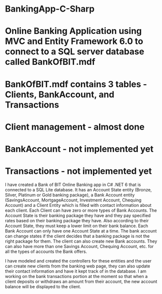 # BankingApp-C-Sharp
# Online Banking Application using MVC and Entity Framework 6.0 to connect to a SQL server database called BankOfBIT.mdf
# BankOfBIT.mdf contains 3 tables - Clients, BankAccount, and Transactions
# Client management - almost done
# BankAccount - not implemented yet
# Transactions - not implemented yet

I have created a Bank of BIT Online Banking app in C# .NET 6 that is connected to a SQL Lite database. It has an Account State entity (Bronze, Silver, Platinum or Gold banking package), a Bank Account entity (SavingsAccount, MortgageAccount, Investment Account, Chequing Account) and a Client Entity which is filled with contact information about each client. Each Client can have zero or more types of Bank Accounts. The Account State is their banking package they have and they pay specified rates based on their banking package they have. Also according to their Account State, they must keep a lower limit on their bank balance. Each Bank Account can only have one Account State at a time. The bank account can change states if the client decides that a banking package is not the right package for them. The client can also create new Bank accounts. They can also have more than one Savings Account, Chequing Account, etc. for all the types of accounts the Bank offers. 

I have modeled and created the controllers for these entities and the user can create new clients from the banking web page, they can also update their contact information and have it kept track of in the database. I am working on the bank transactions portion at the moment so that when a client deposits or withdraws an amount from their account, the new account balance will be displayed to the client.
